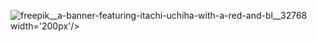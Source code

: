  ![freepik__a-banner-featuring-itachi-uchiha-with-a-red-and-bl__32768](https://github.com/user-attachments/assets/e03d08ce-d1da-45b4-b55f-dfac636fc4b1) width='200px'/>



